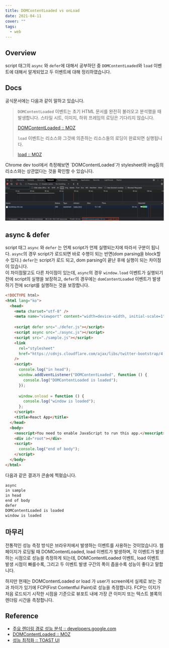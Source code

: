 ```yaml
---
title: DOMContentLoaded vs onLoad
date: 2021-04-11
cover: ""
tags:
  - web
---
```


## Overview

script 태그의 `async` 와 `defer`에 대해서 공부하던 중 `DOMContentLoaded`와 `load` 이벤트에 대해서 알게되었고 두 이벤트에 대해 정리하였습니다.

## Docs

공식문서에는 다음과 같이 말하고 있습니다.

> `DOMContentLoaded` 이벤트는 초기 HTML 문서를 완전히 불러오고 분석했을 때 발생합니다. 스타일 시트, 이미지, 하위 프레임의 로딩은 기다리지 않습니다.
>
> [DOMContentLoaded :: MOZ](https://developer.mozilla.org/ko/docs/Web/API/Window/DOMContentLoaded_event)
>
> `load` 이벤트는 리소스와 그것에 의존하는 리소스들의 로딩이 완료되면 실행됩니다.
>
> [load :: MOZ](https://developer.mozilla.org/ko/docs/Web/API/Window/load_event)

Chrome dev tool에서 측정해보면 \`DOMContentLoaded\`가 stylesheet와 img등의 리소스와는 상관없다는 것을 확인할 수 있습니다.

![](../images/domcontentload.png)

## async & defer

script 태그 `async` 와 `defer` 는 언제 script가 언제 실행되는지에 따라서 구분이 됩니다. `async`의 경우 script가 로드되면 바로 수행이 되는 반면(dom parsing을 block할 수 있다.) `defer`는 script가 로드 되고, dom parsing이 끝난 후에 실행이 되는 차이점이 있습니다. <br/>
이 차이점말고도 다른 차이점이 있는데, `async`의 경우 `window.load` 이벤트가 실행되기 전에 script의 실행을 보장하고, `defer`의 경우에는 `domContentLoaded` 이벤트가 발생하기 전에 script를 실행하는 것을 보장합니다.

```html
<!DOCTYPE html>
<html lang="ko">
  <head>
    <meta charset="utf-8" />
    <meta name="viewport" content="width=device-width, initial-scale=1" />

    <script defer src="./defer.js"></script>
    <script async src="./async.js"></script>
    <script src="./sample.js"></script>
    <link
      rel="stylesheet"
      href="https://cdnjs.cloudflare.com/ajax/libs/twitter-bootstrap/4.0.0-alpha/css/bootstrap.min.css"
    />
    <script>
      console.log("in head");
      window.addEventListener("DOMContentLoaded", function () {
        console.log("DOMContentLoaded is loaded");
      });

      window.onload = function () {
        console.log("window is loaded");
      };
    </script>
    <title>React App</title>
  </head>
  <body>
    <noscript>You need to enable JavaScript to run this app.</noscript>
    <div id="root"></div>
    <script>
      console.log("end of body");
    </script>
  </body>
</html>
```

다음과 같은 결과가 콘솔에 찍혔습니다.

```shell
async
in sample
in head
end of body
defer
DOMContentLoaded is loaded
window is loaded
```

## 마무리

전통적인 성능 측정 방식은 브라우저에서 발생하는 이벤트를 사용하는 것이었습니다. 웹 페이지가 로딩될 때 DOMContentLoaded, load 이벤트가 발생하며, 각 이벤트가 발생하는 시점으로 성능을 측정하게 되는데, DOMContentlLoaded 이벤트, load 이벤트 발생 시점이 빠를수록, 그리고 두 이벤트 발생 구간의 폭이 좁을수록 성능이 좋다고 말합니다.

하지만 현재는 DOMContentLoaded or load 가 user가 screen에서 실제로 보는 것과 차이가 있기에 FCP(First Contentful Paint)로 성능을 측정합니다. FCP는 이지가 처음 로드되기 시작한 시점을 기준으로 뷰포트 내에 가장 큰 이미지 또는 텍스트 블록의 렌더링 시간을 측정합니다.

## Reference

- [주요 렌더링 경로 성능 분석 :: developers.google.com](https://developers.google.com/web/fundamentals/performance/critical-rendering-path/analyzing-crp)
- [DOMContentLoaded :: MOZ](https://developer.mozilla.org/en-US/docs/Web/API/Window/DOMContentLoaded_event)
- [성능 최적화 :: TOAST UI](https://ui.toast.com/fe-guide/ko_PERFORMANCE)
